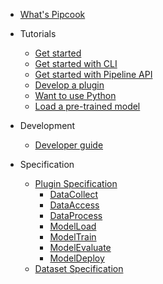 - [What's Pipcook](README.md)

- Tutorials

  - [Get started](/tutorials/get-started.md)
  - [Get started with CLI](/tutorials/get-started-with-cli.md)
  - [Get started with Pipeline API](/tutorials/get-started-with-pipeline-api)
  - [Develop a plugin](/tutorials/how-to-develop-a-plugin.md)
  - [Want to use Python](/tutorials/want-to-use-python.md)
  - [Load a pre-trained model](/tutorials/load-a-pre-trained-model-in-pipcook)

- Development

  - [Developer guide](/tutorials/developer-guide.md)

- Specification

  - [Plugin Specification](/spec/plugin.md)
    - [DataCollect](/spec/plugin/0-data-collect.md)
    - [DataAccess](/spec/plugin/1-data-access.md)
    - [DataProcess](/spec/plugin/2-data-process.md)
    - [ModelLoad](/spec/plugin/3-model-load.md)
    - [ModelTrain](/spec/plugin/4-model-train.md)
    - [ModelEvaluate](/spec/plugin/5-model-evaluate.md)
    - [ModelDeploy](/spec/plugin/6-model-deploy.md)
  - [Dataset Specification](/spec/dataset.md)
